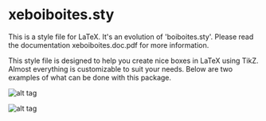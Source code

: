 # xeboiboites.sty
This is a style file for LaTeX. It's an evolution of 'boiboites.sty'. Please read the documentation
xeboiboites.doc.pdf for more information.

This style file is designed to help you create nice boxes in LaTeX using TikZ. Almost everything is 
customizable to suit your needs. Below are two examples of what can be done with this package.

![alt tag](https://github.com/alexisflesch/xeboiboites/blob/master/caps/c1.png)

![alt tag](https://github.com/alexisflesch/xeboiboites/blob/master/caps/c2.png)
